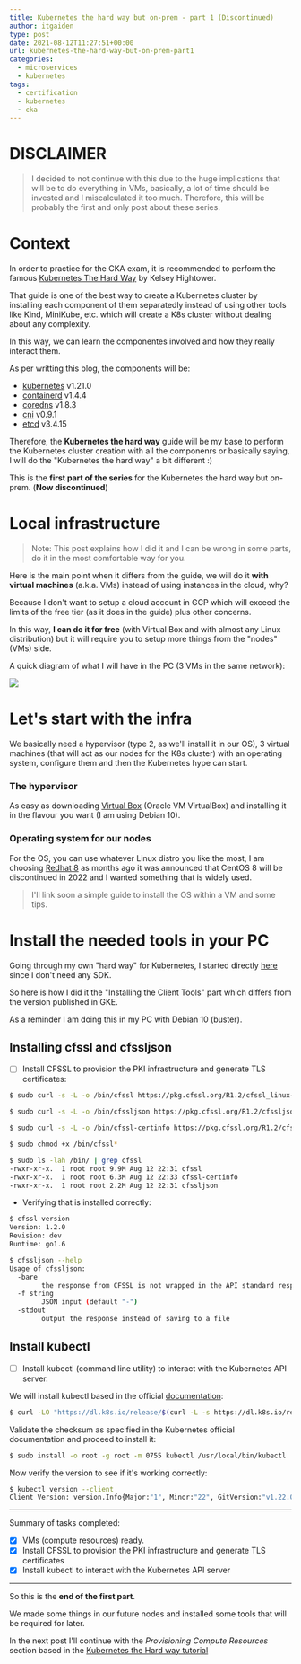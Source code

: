 ```yaml
---
title: Kubernetes the hard way but on-prem - part 1 (Discontinued)
author: itgaiden
type: post
date: 2021-08-12T11:27:51+00:00
url: kubernetes-the-hard-way-but-on-prem-part1
categories:
  - microservices
  - kubernetes
tags:
  - certification
  - kubernetes
  - cka
---
```


# DISCLAIMER

>I decided to not continue with this due to the huge implications that will be to do everything in VMs, basically, a lot of time should be invested and I miscalculated it too much. Therefore, this will be probably the first and only post about these series.

# Context

In order to practice for the CKA exam, it is recommended to perform the famous [Kubernetes The Hard Way](https://github.com/kelseyhightower/kubernetes-the-hard-way#kubernetes-the-hard-way) by Kelsey Hightower.

That guide is one of the best way to create a Kubernetes cluster by installing each component of them separatedly instead of using other tools like Kind, MiniKube, etc. which will create a K8s cluster without dealing about any complexity.

In this way, we can learn the componentes involved and how they really interact them.

As per writting this blog, the components will be:

-   [kubernetes](https://github.com/kubernetes/kubernetes) v1.21.0
-   [containerd](https://github.com/containerd/containerd) v1.4.4
-   [coredns](https://github.com/coredns/coredns) v1.8.3
-   [cni](https://github.com/containernetworking/cni) v0.9.1
-   [etcd](https://github.com/etcd-io/etcd) v3.4.15

Therefore, the **Kubernetes the hard way** guide will be my base to perform the Kubernetes cluster creation with all the componenrs or basically saying, I will do the "Kubernetes the hard way" a bit different :)

This is the **first part of the series** for the Kubernetes the hard way but on-prem. (**Now  discontinued**)

# Local infrastructure

>Note: This post explains how I did it and I can be wrong  in some parts,  do it in the most comfortable way for you.

Here is the main point when it differs from the guide, we will do it **with virtual machines** (a.k.a. VMs) instead of using instances in the cloud, why? 

Because I don't want to setup a cloud account in GCP which will exceed the limits of the free tier (as it does in the guide) plus other concerns.

In this way, **I can do it for free** (with Virtual Box and with almost any Linux distribution) but it will require you to setup more things from the "nodes" (VMs) side. 

A quick diagram of what I will have in the PC (3 VMs in the same network):

<span><img src = "/wp-content/uploads/2021/VMs_infra_k8s_hardway.png" /></span>

# Let's start with the infra

We basically need a hypervisor (type 2, as we'll install it in our OS), 3 virtual machines (that will act as our nodes for the K8s cluster) with an operating system, configure them and then the Kubernetes hype can start.

### The hypervisor

As easy as downloading [Virtual Box](https://www.virtualbox.org/wiki/Linux_Downloads) (Oracle VM VirtualBox) and installing it in the flavour you want (I am using Debian 10).

### Operating system for our nodes

For the OS, you can use whatever Linux distro you like the most, I am choosing [Redhat 8](https://developers.redhat.com/content-gateway/file/rhel-8.4-x86_64-dvd.iso) as months ago it was announced that CentOS 8 will be discontinued in 2022 and I wanted something that is widely used.

>I'll link soon a simple guide to install the OS within a VM and some tips.


# Install the needed tools in your PC

Going through my own "hard way" for Kubernetes, I started directly [here](https://github.com/dangaiden/kubernetes-the-hard-way/blob/master/docs/02-client-tools.md) since I don't need any SDK.

So here is how I did it the "Installing the Client Tools" part which differs from the version published in GKE.

As a reminder I am doing this in my PC with Debian 10 (buster).

## Installing cfssl and cfssljson

- [ ] Install CFSSL to provision the PKI infrastructure and generate TLS certificates:

```bash
$ sudo curl -s -L -o /bin/cfssl https://pkg.cfssl.org/R1.2/cfssl_linux-amd64
```
```bash
$ sudo curl -s -L -o /bin/cfssljson https://pkg.cfssl.org/R1.2/cfssljson_linux-amd64
```
```bash
$ sudo curl -s -L -o /bin/cfssl-certinfo https://pkg.cfssl.org/R1.2/cfssl-certinfo_linux-amd64
```
```bash
$ sudo chmod +x /bin/cfssl*
```
```bash
$ sudo ls -lah /bin/ | grep cfssl          
-rwxr-xr-x.  1 root root 9.9M Aug 12 22:31 cfssl
-rwxr-xr-x.  1 root root 6.3M Aug 12 22:33 cfssl-certinfo
-rwxr-xr-x.  1 root root 2.2M Aug 12 22:31 cfssljson
```

 - Verifying that is installed correctly:

```bash
$ cfssl version
Version: 1.2.0
Revision: dev
Runtime: go1.6
```
```bash 
$ cfssljson --help
Usage of cfssljson:
  -bare
    	the response from CFSSL is not wrapped in the API standard response
  -f string
    	JSON input (default "-")
  -stdout
    	output the response instead of saving to a file
```

## Install kubectl

- [ ] Install kubectl (command line utility) to interact with the Kubernetes API server.

We will install kubectl based in the official [documentation](https://kubernetes.io/docs/tasks/tools/install-kubectl-linux/):

```bash
$ curl -LO "https://dl.k8s.io/release/$(curl -L -s https://dl.k8s.io/release/stable.txt)/bin/linux/amd64/kubectl"
```

Validate the checksum as specified in the Kubernetes official documentation and proceed to install it:

```bash
$ sudo install -o root -g root -m 0755 kubectl /usr/local/bin/kubectl
```

Now verify the version to see if it's working correctly:

```bash
$ kubectl version --client
Client Version: version.Info{Major:"1", Minor:"22", GitVersion:"v1.22.0", GitCommit:"c2b5237ccd9c0f1d600d3072634ca66cefdf272f", GitTreeState:"clean", BuildDate:"2021-08-04T18:03:20Z", GoVersion:"go1.16.6", Compiler:"gc", Platform:"linux/amd64"}
```

---

Summary of tasks completed:
- [x] VMs (compute resources) ready.
- [x] Install CFSSL to provision the PKI infrastructure and generate TLS certificates
- [x] Install kubectl to interact with the Kubernetes API server

---

So this is the **end of the first part**.

We made some things in our future nodes and installed some tools that will be required for later.

In the next post I'll continue with the *Provisioning Compute Resources* section based in the [Kubernetes the Hard way tutorial](https://github.com/kelseyhightower/kubernetes-the-hard-way)








